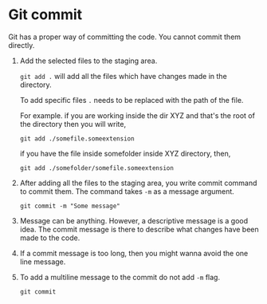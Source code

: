 # Git commit

Git has a proper way of committing the code. You cannot commit them directly. 

1. Add the selected files to the staging area.
   
   `git add .` will add all the files which have changes made in the directory.

   To add specific files `.` needs to be replaced with the path of the file.

   For example. if you are working inside the dir XYZ and that's the root of the directory then you will write,

   ```
   git add ./somefile.someextension
   ```

   if you have the file inside somefolder inside XYZ directory, then,

   ```
   git add ./somefolder/somefile.someextension
   ```

2. After adding all the files to the staging area, you write commit command to commit them. The command takes `-m` as a message argument.

   ```
   git commit -m "Some message"
   ```

3. Message can be anything. However, a descriptive message is a good idea. The commit message is there to describe what changes have been made to the code.
4. If a commit message is too long, then you might wanna avoid the one line message.
5. To add a multiline message to the commit do not add `-m` flag.
    ```
    git commit
    ```
